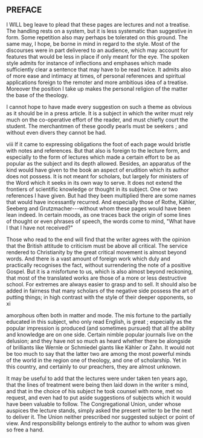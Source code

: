 ## PREFACE 



I WILL beg leave to plead that these pages are 
lectures and not a treatise. The handling rests on a 
system, but it is less systematic than suggestive in 
form. Some repetition also may perhaps be tolerated 
on this ground. The same may, I hope, be borne in 
mind in regard to the style. Most of the discourses were 
in part delivered to an audience, which may account 
for features that would be less in place if only meant for 
the eye. The spoken style admits for instance of 
inflections and emphases which made sufficiently clear a 
sentence that may have to be read twice. It admits also 
of more ease and intimacy at times, of personal references 
and spiritual applications foreign to the remoter and more 
ambitious idea of a treatise. Moreover the position I 
take up makes the personal religion of the matter the 
base of the theology. 

I cannot hope to have made every suggestion on 
such a theme as obvious as it should be in a press 
article. It is a subject in which the writer must rely 
much on the co-operative effort of the reader, and 
must chiefly court the student. The merchantmen of 
these goodly pearls must be seekers ; and without 
even divers they cannot be had. 

<span class="pagenum"><a id="Page_viii">viii</a></span>
If it came to expressing obligations the foot of each 
page would bristle with notes and references. But 
that also is foreign to the lecture form, and especially 
to the form of lectures which made a certain effort to 
be as popular as the subject and its depth allowed. 
Besides, an apparatus of the kind would have given to 
the book an aspect of erudition which its author does 
not possess. It is not meant for scholars, but largely 
for ministers of the Word which it seeks in its own way 
to serve. It does not extend the frontiers of scientific 
knowledge or thought in its subject. One or two 
references I have given. But had they been multiplied 
there are some names that would have incessantly 
recurred. And especially those of Rothe, Kähler, Seeberg 
and Grutzmacher---without whom these pages would have 
been lean indeed. In certain moods, as one traces back 
the origin of some lines of thought or even phrases of 
speech, the words come to mind, "What have I that I 
have not received?" 

Those who read to the end will find that the writer 
agrees with the opinion that the British attitude to 
criticism must be above all critical. The service 
rendered to Christianity by the great critical movement 
is almost beyond words. And there is a vast amount 
of foreign work which duly and practically recognises 
the fact, without surrendering the note of a positive 
Gospel. But it is a misfortune to us, which is also 
almost beyond reckoning, that most of the translated 
works are those of a more or less destructive school. 
For extremes are always easier to grasp and to sell. It 
should also be added in fairness that many scholars of 
the negative side possess the art of putting things; in 
high contrast with the style of their deeper opponents, so
<span class="pagenum"><a id="Page_xi">xi</a></span> 

amorphous often both in matter and mode. The mis 
fortune to the partially educated in this subject, who only 
read English, is great ; especially as the popular impression 
is produced (and sometimes pursued) that all the ability 
and knowledge are on one side. Certain nimble popular 
journals live on the delusion; and they have not so much 
as heard whether there be alongside of brilliants like 
Wernle or Schmiedel giants like Kähler or Zahn. It 
would not be too much to say that the latter two are 
among the most powerful minds of the world in the 
region one of theology, and one of scholarship. Yet in 
this country, and certainly to our preachers, they are 
almost unknown. 

It may be useful to add that the lectures were under 
taken ten years ago, that the lines of treatment were 
being then laid down in the writer s mind, and that in 
the choice of his subject he took counsel with none, met 
no request, and even had to put aside suggestions of 
subjects which it would have been valuable to follow. 
The Congregational Union, under whose auspices the 
lecture stands, simply asked the present writer to be the 
next to deliver it. The Union neither prescribed nor 
suggested subject or point of view. And responsibility 
belongs entirely to the author to whom was given so free 
a hand. 
